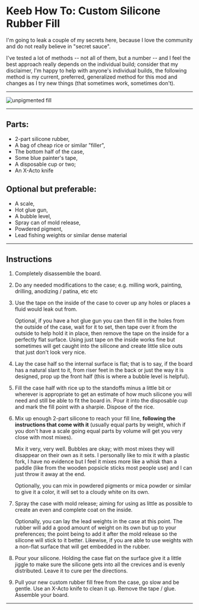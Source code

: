 # Keeb How To: Custom Silicone Rubber Fill

I'm going to leak a couple of my secrets here, because I love the community and do not really believe in "secret sauce". 

I've tested a lot of methods -- not all of them, but a number -- and I feel the best approach really depends on the individual build; consider that my disclaimer, I'm happy to help with anyone's individual builds, the following method is my current, preferred, generalized method for this mod and changes as I try new things (that sometimes work, sometimes don't). 

---

![unpigmented fill](https://github.com/EanNewton/Awesome-Keebs/blob/main/images/IMG_2947.jpg)

----

## Parts:

* 2-part silicone rubber, 
* A bag of cheap rice or similar "filler", 
* The bottom half of the case, 
* Some blue painter's tape, 
* A disposable cup or two; 
* An X-Acto knife

## Optional but preferable:

* A scale, 
* Hot glue gun,
* A bubble level,
* Spray can of mold release,
* Powdered pigment,
* Lead fishing weights or similar dense material

---

## Instructions

1) Completely disassemble the board.

2) Do any needed modifications to the case; e.g. milling work, painting, drilling, anodizing / patina, etc etc

3. Use the tape on the inside of the case to cover up any holes or places a fluid would leak out from. 

   Optional, if you have a hot glue gun you can then fill in the holes from the outside of the case, wait for it to set, then tape over it from the outside to help hold it in place, then remove the tape on the inside for a perfectly flat surface. Using just tape on the inside works fine but sometimes will get caught into the silicone and create little slice outs that just don't look very nice.

4) Lay the case half so the internal surface is flat; that is to say, if the board has a natural slant to it, from riser feet in the back or just the way it is designed, prop up the front half (this is where a bubble level is helpful).

5) Fill the case half with rice up to the standoffs minus a little bit or wherever is appropriate to get an estimate of how much silicone you will need and still be able to fit the board in. Pour it into the disposable cup and mark the fill point with a sharpie. Dispose of the rice.

6. Mix up enough 2-part silicone to reach your fill line, **following the instructions that come with it** (usually equal parts by weight, which if you don't have a scale going equal parts by volume will get you very close with most mixes). 

   Mix it very, very well. Bubbles are okay; with most mixes they will disappear on their own as it sets. I personally like to mix it with a plastic fork, I have no evidence but I feel it mixes more like a whisk than a paddle (like from the wooden popsicle sticks most people use) and I can just throw it away at the end.

   Optionally, you can mix in powdered pigments or mica powder or similar to give it a color, it will set to a cloudy white on its own.

7. Spray the case with mold release; aiming for using as little as possible to create an even and complete coat on the inside. 

   Optionally, you can lay the lead weights in the case at this point. The rubber will add a good amount of weight on its own but up to your preferences; the point being to add it after the mold release so the silicone will stick to it better. Likewise, if you are able to use weights with a non-flat surface that will get embedded in the rubber. 

8) Pour your silicone. Holding the case flat on the surface give it a little jiggle to make sure the silicone gets into all the crevices and is evenly distributed. Leave it to cure per the directions.

9) Pull your new custom rubber fill free from the case, go slow and be gentle. Use an X-Acto knife to clean it up. Remove the tape / glue. Assemble your board.

---

